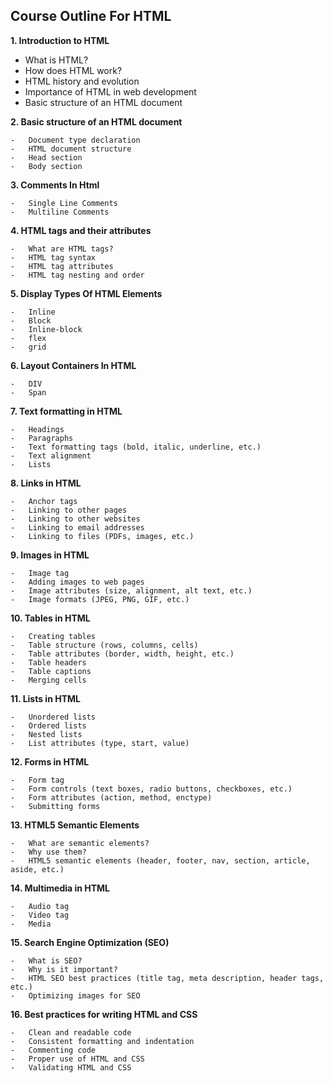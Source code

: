 ## Course Outline For HTML

**1. Introduction to HTML** 

- What is HTML? 
- How does HTML work? 
- HTML history and evolution 
- Importance of HTML in web development 
- Basic structure of an HTML document

**2. Basic structure of an HTML document**

    -   Document type declaration
    -   HTML document structure
    -   Head section
    -   Body section

**3. Comments In Html**

    -   Single Line Comments
    -   Multiline Comments

**4. HTML tags and their attributes**

    -   What are HTML tags?
    -   HTML tag syntax
    -   HTML tag attributes
    -   HTML tag nesting and order

**5. Display Types Of HTML Elements**

    -   Inline
    -   Block
    -   Inline-block
    -   flex
    -   grid

**6. Layout Containers In HTML**

    -   DIV
    -   Span

**7. Text formatting in HTML**

    -   Headings
    -   Paragraphs
    -   Text formatting tags (bold, italic, underline, etc.)
    -   Text alignment
    -   Lists

**8. Links in HTML**

    -   Anchor tags
    -   Linking to other pages
    -   Linking to other websites
    -   Linking to email addresses
    -   Linking to files (PDFs, images, etc.)

**9. Images in HTML**

    -   Image tag
    -   Adding images to web pages
    -   Image attributes (size, alignment, alt text, etc.)
    -   Image formats (JPEG, PNG, GIF, etc.)

**10. Tables in HTML**

    -   Creating tables
    -   Table structure (rows, columns, cells)
    -   Table attributes (border, width, height, etc.)
    -   Table headers
    -   Table captions
    -   Merging cells

**11. Lists in HTML**

    -   Unordered lists
    -   Ordered lists
    -   Nested lists
    -   List attributes (type, start, value)

**12. Forms in HTML**

    -   Form tag
    -   Form controls (text boxes, radio buttons, checkboxes, etc.)
    -   Form attributes (action, method, enctype)
    -   Submitting forms

**13. HTML5 Semantic Elements**

    -   What are semantic elements?
    -   Why use them?
    -   HTML5 semantic elements (header, footer, nav, section, article, aside, etc.)

**14. Multimedia in HTML**

    -   Audio tag
    -   Video tag
    -   Media

**15. Search Engine Optimization (SEO)**

    -   What is SEO?
    -   Why is it important?
    -   HTML SEO best practices (title tag, meta description, header tags, etc.)
    -   Optimizing images for SEO

**16. Best practices for writing HTML and CSS**

    -   Clean and readable code
    -   Consistent formatting and indentation
    -   Commenting code
    -   Proper use of HTML and CSS
    -   Validating HTML and CSS
